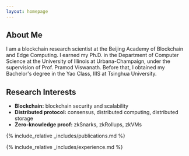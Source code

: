 ```yaml
---
layout: homepage
---
```


## About Me

I am a blockchain research scientist at the Beijing Academy of Blockchain and Edge Computing. I earned my Ph.D. in the Department of Computer Science at the University of Illinois at Urbana-Champaign, under the supervision of Prof. Pramod Viswanath. Before that, I obtained my Bachelor's degree in the Yao Class, IIIS at Tsinghua University.

## Research Interests

- **Blockchain:** blockchain security and scalability
- **Distributed protocol:** consensus, distributed computing, distributed storage
- **Zero-knowledge proof:** zkSnarks, zkRollups, zkVMs

{% include_relative _includes/publications.md %}

{% include_relative _includes/experience.md %}
